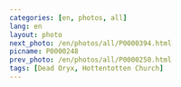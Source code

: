 ```yaml
---
categories: [en, photos, all]
lang: en
layout: photo
next_photo: /en/photos/all/P0000394.html
picname: P0000248
prev_photo: /en/photos/all/P0000250.html
tags: [Dead Oryx, Hottentotten Church]
---
```

